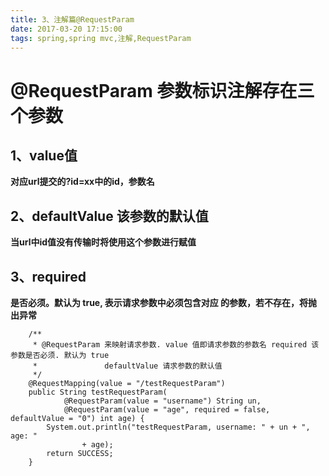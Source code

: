 ```yaml
---
title: 3、注解篇@RequestParam
date: 2017-03-20 17:15:00
tags: spring,spring mvc,注解,RequestParam
---
```

# @RequestParam 参数标识注解存在三个参数
## 1、value值 
**对应url提交的?id=xx中的id，参数名**
## 2、defaultValue 该参数的默认值
**当url中id值没有传输时将使用这个参数进行赋值**
## 3、required
**是否必须。默认为 true, 表示请求参数中必须包含对应
的参数，若不存在，将抛出异常**
```
    /**
	 * @RequestParam 来映射请求参数. value 值即请求参数的参数名 required 该参数是否必须. 默认为 true
	 *               defaultValue 请求参数的默认值
	 */
	@RequestMapping(value = "/testRequestParam")
	public String testRequestParam(
			@RequestParam(value = "username") String un,
			@RequestParam(value = "age", required = false, defaultValue = "0") int age) {
		System.out.println("testRequestParam, username: " + un + ", age: "
				+ age);
		return SUCCESS;
	}
```